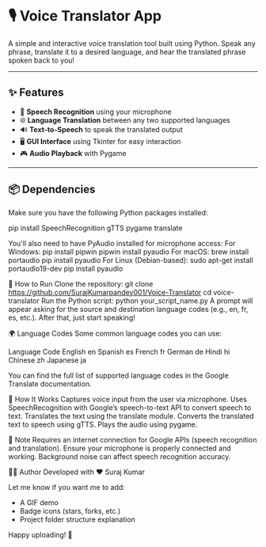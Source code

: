 # 🎙️ Voice Translator App

A simple and interactive voice translation tool built using Python. Speak any phrase, translate it to a desired language, and hear the translated phrase spoken back to you!

---

## ✨ Features

- 🎤 **Speech Recognition** using your microphone
- 🌐 **Language Translation** between any two supported languages
- 🔊 **Text-to-Speech** to speak the translated output
- 🖥️ **GUI Interface** using Tkinter for easy interaction
- 🎮 **Audio Playback** with Pygame

---

## 📦 Dependencies

Make sure you have the following Python packages installed:

pip install SpeechRecognition gTTS pygame translate

You'll also need to have PyAudio installed for microphone access:
For Windows:
pip install pipwin
pipwin install pyaudio
For macOS:
brew install portaudio
pip install pyaudio
For Linux (Debian-based):
sudo apt-get install portaudio19-dev
pip install pyaudio


🚀 How to Run
Clone the repository:
git clone https://github.com/SurajKumarpandey001/Voice-Translator
cd voice-translator
Run the Python script:
python your_script_name.py
A prompt will appear asking for the source and destination language codes (e.g., en, fr, es, etc.). After that, just start speaking!

🌍 Language Codes
Some common language codes you can use:


Language	Code
English	en
Spanish	es
French	fr
German	de
Hindi	hi
Chinese	zh
Japanese	ja

You can find the full list of supported language codes in the Google Translate documentation.

🧠 How It Works
Captures voice input from the user via microphone.
Uses SpeechRecognition with Google’s speech-to-text API to convert speech to text.
Translates the text using the translate module.
Converts the translated text to speech using gTTS.
Plays the audio using pygame.

📌 Note
Requires an internet connection for Google APIs (speech recognition and translation).
Ensure your microphone is properly connected and working.
Background noise can affect speech recognition accuracy.

👨‍💻 Author
Developed with ❤️ Suraj Kumar

Let me know if you want me to add:
- A GIF demo
- Badge icons (stars, forks, etc.)
- Project folder structure explanation

Happy uploading! 🚀
